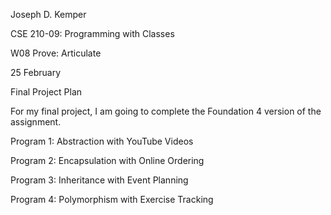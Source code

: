 <p>Joseph D. Kemper</p>
<p>CSE 210-09: Programming with Classes</p>
<p>W08 Prove: Articulate</p>
<p>25 February</p>
<p></p>
<p>Final Project Plan</p>
<p></p>
<p>For my final project, I am going to complete the Foundation 4 version of the assignment.</p>
<p></p>
<p>Program 1: Abstraction with YouTube Videos</p>
<p></p>
<p></p>
<p></p>
<p>Program 2: Encapsulation with Online Ordering</p>
<p></p>
<p></p>
<p></p>
<p>Program 3: Inheritance with Event Planning</p>
<p></p>
<p></p>
<p></p>
<p>Program 4: Polymorphism with Exercise Tracking</p>
<p></p>

